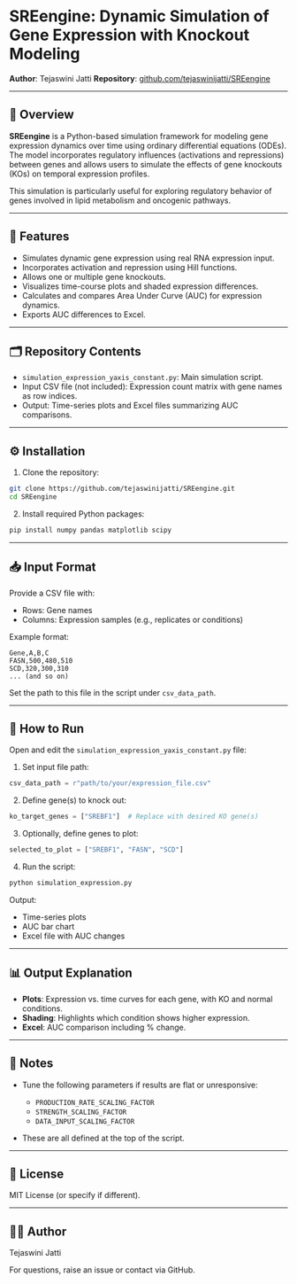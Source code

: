 
# SREengine: Dynamic Simulation of Gene Expression with Knockout Modeling

**Author**: Tejaswini Jatti
**Repository**: [github.com/tejaswinijatti/SREengine](https://github.com/tejaswinijatti/SREengine)

---

## 🧬 Overview

**SREengine** is a Python-based simulation framework for modeling gene expression dynamics over time using ordinary differential equations (ODEs). The model incorporates regulatory influences (activations and repressions) between genes and allows users to simulate the effects of gene knockouts (KOs) on temporal expression profiles.

This simulation is particularly useful for exploring regulatory behavior of genes involved in lipid metabolism and oncogenic pathways.

---

## 🎯 Features

* Simulates dynamic gene expression using real RNA expression input.
* Incorporates activation and repression using Hill functions.
* Allows one or multiple gene knockouts.
* Visualizes time-course plots and shaded expression differences.
* Calculates and compares Area Under Curve (AUC) for expression dynamics.
* Exports AUC differences to Excel.

---

## 🗂️ Repository Contents

* `simulation_expression_yaxis_constant.py`: Main simulation script.
* Input CSV file (not included): Expression count matrix with gene names as row indices.
* Output: Time-series plots and Excel files summarizing AUC comparisons.

---

## ⚙️ Installation

1. Clone the repository:

```bash
git clone https://github.com/tejaswinijatti/SREengine.git
cd SREengine
```

2. Install required Python packages:

```bash
pip install numpy pandas matplotlib scipy
```

---

## 📥 Input Format

Provide a CSV file with:

* Rows: Gene names
* Columns: Expression samples (e.g., replicates or conditions)

Example format:

```
Gene,A,B,C
FASN,500,480,510
SCD,320,300,310
... (and so on)
```

Set the path to this file in the script under `csv_data_path`.

---

## 🚀 How to Run

Open and edit the `simulation_expression_yaxis_constant.py` file:

1. Set input file path:

```python
csv_data_path = r"path/to/your/expression_file.csv"
```

2. Define gene(s) to knock out:

```python
ko_target_genes = ["SREBF1"]  # Replace with desired KO gene(s)
```

3. Optionally, define genes to plot:

```python
selected_to_plot = ["SREBF1", "FASN", "SCD"]
```

4. Run the script:

```bash
python simulation_expression.py
```

Output:

* Time-series plots
* AUC bar chart
* Excel file with AUC changes

---

## 📊 Output Explanation

* **Plots**: Expression vs. time curves for each gene, with KO and normal conditions.
* **Shading**: Highlights which condition shows higher expression.
* **Excel**: AUC comparison including % change.

---

## 📌 Notes

* Tune the following parameters if results are flat or unresponsive:

  * `PRODUCTION_RATE_SCALING_FACTOR`
  * `STRENGTH_SCALING_FACTOR`
  * `DATA_INPUT_SCALING_FACTOR`
* These are all defined at the top of the script.

---

## 📃 License

MIT License (or specify if different).

---

## 🙋‍♀️ Author

Tejaswini Jatti

For questions, raise an issue or contact via GitHub.
